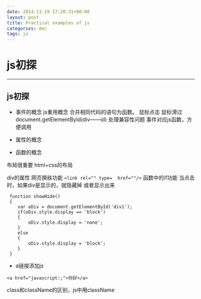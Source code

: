 ```yaml
---
date: 2014-11-19 17:20:31+00:00
layout: post
title: Practical examples of js
categories: doc
tags: js
---
```





# js初探


----------

## js初探

 - 事件的概念
 js重用概念 合并相同代码的语句为函数。
 鼠标点击
 鼠标滑过
 document.getElementById(div——id) 处理兼容性问题
 事件对应js函数，方便调用
 - 属性的概念 
 
 - 函数的概念
 
 布局很重要 html+css的布局
 
 div的属性
 网页换肤功能
`<link rel="" type=  href=""/>`
 函数中的if功能
 当点击时，如果div是显示的，就隐藏掉
 或者显示出来

```
 function showHide()
 {
	var oDiv = document.getElementById('div1');
	if(oDiv.style.display == 'block')
	{
		oDiv.style.display = 'none';
	}
	else
	{
		oDiv.style.display = 'block';
	}
 }
 ```

 - a链接添加js

 `<a href="javascript:;">你好</a>`

 class和className的区别，js中用className



